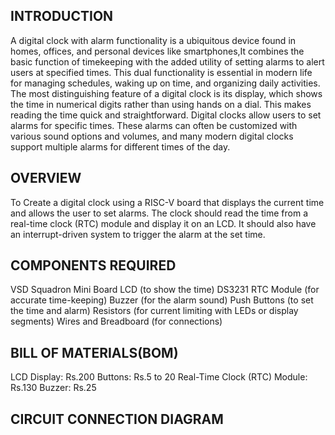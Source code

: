 ## INTRODUCTION


A digital clock with alarm functionality is a ubiquitous device found in homes, offices, and personal devices like smartphones,It combines the basic function of timekeeping with the added utility of setting alarms to alert users at specified times. 
This dual functionality is essential in modern life for managing schedules, waking up on time, and organizing daily activities.
The most distinguishing feature of a digital clock is its display, which shows the time in numerical digits rather than using hands on a dial. This makes reading the time quick and straightforward.
Digital clocks allow users to set alarms for specific times. These alarms can often be customized with various sound options and volumes, and many modern digital clocks support multiple alarms for different times of the day.


## OVERVIEW
To Create a digital clock using a RISC-V board that displays the current time and allows the user to set alarms. 
The clock should read the time from a real-time clock (RTC) module and display it on an LCD. 
It should also have an interrupt-driven system to trigger the alarm at the set time.

## COMPONENTS REQUIRED
VSD Squadron Mini Board
LCD (to show the time)
DS3231 RTC Module (for accurate time-keeping)
Buzzer (for the alarm sound)
Push Buttons (to set the time and alarm)
Resistors (for current limiting with LEDs or display segments)
Wires and Breadboard (for connections)

## BILL OF MATERIALS(BOM)
LCD Display: Rs.200
Buttons: Rs.5 to 20
Real-Time Clock (RTC) Module: Rs.130
Buzzer: Rs.25

## CIRCUIT CONNECTION DIAGRAM



